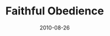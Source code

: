 ---
layout: media
category: media
series: "The Faithful"
title: "Faithful Obedience"
date: 2010-08-26
description: "Brian Tome talks about how the faithful obey God."
video: "https://s3.amazonaws.com/crossroadsvideomessages/TheFaithful01.mp4"
video-poster: "https://www.crossroads.net/uploadedfiles/TheFaithful02_still.jpg"
---